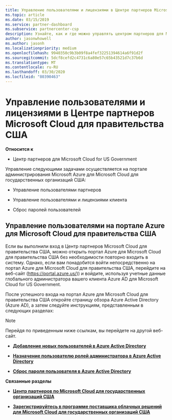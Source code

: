 ```yaml
---
title: Управление пользователями и лицензиями в Центре партнеров Microsoft Cloud для правительства США | Центр партнеров Microsoft Cloud для правительства США
ms.topic: article
ms.date: 03/15/2019
ms.service: partner-dashboard
ms.subservice: partnercenter-csp
description: Узнайте, как и где можно управлять центром партнеров для Microsoft Cloud для партнеров США, клиентов и лицензий, а также для сброса паролей.
author: jasonwhowell
ms.author: jasonh
ms.localizationpriority: medium
ms.openlocfilehash: 9940350c9b3b09f8a4fef32251394614a6f91d2f
ms.sourcegitcommit: 5dcf8cefd2c4731c6a80e57c65b43521d7c37b6d
ms.translationtype: MT
ms.contentlocale: ru-RU
ms.lasthandoff: 03/30/2020
ms.locfileid: "80390463"
---
```

# <a name="user-and-license-management-in-partner-center-for-microsoft-cloud-for-us-government"></a>Управление пользователями и лицензиями в Центре партнеров Microsoft Cloud для правительства США

**Относится к**

-  Центр партнеров для Microsoft Cloud for US Government

Управление следующими задачами осуществляется на портале администрирования Microsoft Azure для Microsoft Cloud для государственных организаций США:

- Управление пользователями партнеров

- Управление пользователями и лицензиями клиента

- Сброс паролей пользователей


## <a name="how-to-manage-users-in-the-azure-portal-for-microsoft-cloud-for-us-government"></a>Управление пользователями на портале Azure для Microsoft Cloud для правительства США

Если вы выполнили вход в Центр партнеров Microsoft Cloud для правительства США, можно открыть портал Azure для Microsoft Cloud для правительства США без необходимости повторно входить в систему. Однако, если вам понадобится войти непосредственно на портал Azure для Microsoft Cloud для правительства США, перейдите на веб-сайт (https://portal.azure.us/)) и войдите, используя учетные данные глобального администратора вашего клиента Azure AD для Microsoft Cloud for US Government.

После успешного входа на портал Azure для Microsoft Cloud для правительства США откройте страницу обзора Azure Active Directory (Azure AD), а затем следуйте инструкциям, представленным в следующих разделах:

> [!NOTE]  
> Перейдя по приведенным ниже ссылкам, вы перейдете на другой веб-сайт. 

-  [**Добавление новых пользователей в Azure Active Directory**](https://docs.microsoft.com/azure/active-directory/active-directory-users-create-azure-portal)

-  [**Назначение пользователю ролей администратора в Azure Active Directory**](https://docs.microsoft.com/azure/active-directory/active-directory-users-assign-role-azure-portal)

-  [**Сброс пароля пользователя в Azure Active Directory**](https://docs.microsoft.com/azure/active-directory/active-directory-users-reset-password-azure-portal)

**Связанные разделы**

-  [**Центр партнеров по Microsoft Cloud для государственных организаций США**](partner-center-for-microsoft-us-govt-cloud.md)

-  [**Зарегистрируйтесь в программе поставщика облачных решений для Microsoft Cloud для государственных организаций США**](enroll-in-csp-for-microsoft-us-govt-cloud.md)
